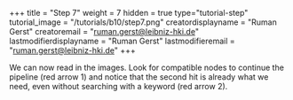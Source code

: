 +++
title = "Step 7"
weight = 7
hidden = true
type="tutorial-step"
tutorial_image = "/tutorials/b10/step7.png"
creatordisplayname = "Ruman Gerst"
creatoremail = "ruman.gerst@leibniz-hki.de"
lastmodifierdisplayname = "Ruman Gerst"
lastmodifieremail = "ruman.gerst@leibniz-hki.de"
+++

We can now read in the images. Look for compatible nodes to continue the pipeline (red arrow 1) and notice that the second hit is already what we need, even without searching with a keyword (red arrow 2).
